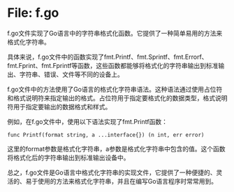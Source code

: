 # File: f.go

f.go文件实现了Go语言中的字符串格式化函数。它提供了一种简单易用的方法来格式化字符串。

具体来说，f.go文件中的函数实现了fmt.Printf、fmt.Sprintf、fmt.Errorf、fmt.Fprint、fmt.Fprintf等函数，这些函数都能够将格式化的字符串输出到标准输出、字符串、错误、文件等不同的设备上。

f.go文件中的方法使用了Go语言的格式化字符串语法。这种语法通过使用占位符和格式说明符来指定输出的格式。占位符用于指定要格式化的数据类型，格式说明符用于指定要输出的数据格式和样式。

例如，在f.go文件中，使用以下语法实现了fmt.Printf函数：

```
func Printf(format string, a ...interface{}) (n int, err error)
```

这里的format参数是格式化字符串，a参数是格式化字符串中包含的值。这个函数将格式化后的字符串输出到标准输出设备中。

总之，f.go文件是Go语言中格式化字符串的实现文件，它提供了一种便捷的、灵活的、易于使用的方法来格式化字符串，并且在编写Go语言程序时常常用到。

